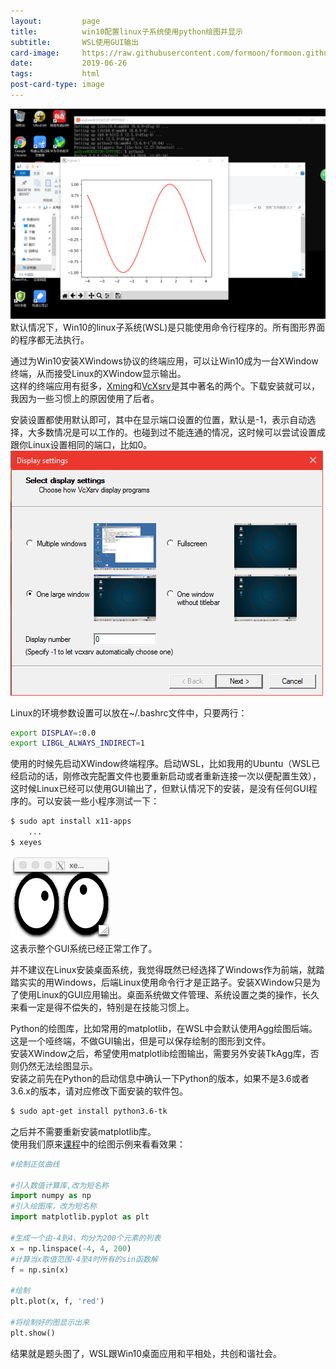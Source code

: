 ```yaml
---
layout:         page
title:          win10配置linux子系统使用python绘图并显示
subtitle:       WSL使用GUI输出
card-image:		https://raw.githubusercontent.com/formoon/formoon.github.io/master/attachments/201906/wsl-python-gui/python-sin.png
date:           2019-06-26
tags:           html
post-card-type: image
---
```

![](https://raw.githubusercontent.com/formoon/formoon.github.io/master/attachments/201906/wsl-python-gui/python-sin.png)  
默认情况下，Win10的linux子系统(WSL)是只能使用命令行程序的。所有图形界面的程序都无法执行。  

通过为Win10安装XWindows协议的终端应用，可以让Win10成为一台XWindow终端，从而接受Linux的XWindow显示输出。  
这样的终端应用有挺多，[Xming](https://sourceforge.net/projects/xming/)和[VcXsrv](https://sourceforge.net/projects/vcxsrv/)是其中著名的两个。下载安装就可以，我因为一些习惯上的原因使用了后者。  

安装设置都使用默认即可，其中在显示端口设置的位置，默认是-1，表示自动选择，大多数情况是可以工作的。也碰到过不能连通的情况，这时候可以尝试设置成跟你Linux设置相同的端口，比如0。  
![](https://raw.githubusercontent.com/formoon/formoon.github.io/master/attachments/201906/wsl-python-gui/VcXrvSetting.png)  

Linux的环境参数设置可以放在~/.bashrc文件中，只要两行：  
```bash
export DISPLAY=:0.0
export LIBGL_ALWAYS_INDIRECT=1
```
使用的时候先启动XWindow终端程序。启动WSL，比如我用的Ubuntu（WSL已经启动的话，刚修改完配置文件也要重新启动或者重新连接一次以便配置生效），这时候Linux已经可以使用GUI输出了，但默认情况下的安装，是没有任何GUI程序的。可以安装一些小程序测试一下：  
```bash
$ sudo apt install x11-apps
    ...
$ xeyes
```
![](https://raw.githubusercontent.com/formoon/formoon.github.io/master/attachments/201906/wsl-python-gui/xeyes.png)  
这表示整个GUI系统已经正常工作了。  

并不建议在Linux安装桌面系统，我觉得既然已经选择了Windows作为前端，就踏踏实实的用Windows，后端Linux使用命令行才是正路子。安装XWindow只是为了使用Linux的GUI应用输出。桌面系统做文件管理、系统设置之类的操作，长久来看一定是得不偿失的，特别是在技能习惯上。  

Python的绘图库，比如常用的matplotlib，在WSL中会默认使用Agg绘图后端。这是一个哑终端，不做GUI输出，但是可以保存绘制的图形到文件。  
安装XWindow之后，希望使用matplotlib绘图输出，需要另外安装TkAgg库，否则仍然无法绘图显示。  
安装之前先在Python的启动信息中确认一下Python的版本，如果不是3.6或者3.6.x的版本，请对应修改下面安装的软件包。  
```bash
$ sudo apt-get install python3.6-tk
```
之后并不需要重新安装matplotlib库。  
使用我们原来[课程](http://blog.17study.com.cn/2018/12/29/python3-lesson12/)中的绘图示例来看看效果：  
```python
#绘制正弦曲线

#引入数值计算库,改为短名称
import numpy as np
#引入绘图库，改为短名称
import matplotlib.pyplot as plt

#生成一个由-4到4、均分为200个元素的列表
x = np.linspace(-4, 4, 200) 
#计算当x取值范围-4至4时所有的sin函数解
f = np.sin(x)

#绘制
plt.plot(x, f, 'red') 

#将绘制好的图显示出来
plt.show()
```
结果就是题头图了，WSL跟Win10桌面应用和平相处，共创和谐社会。  


